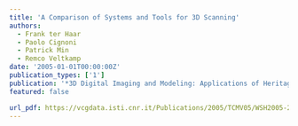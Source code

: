 ```yaml
---
title: 'A Comparison of Systems and Tools for 3D Scanning'
authors:
  - Frank ter Haar
  - Paolo Cignoni
  - Patrick Min
  - Remco Veltkamp
date: '2005-01-01T00:00:00Z'
publication_types: ['1']
publication: '*3D Digital Imaging and Modeling: Applications of Heritage, Industry, Medicine and Land, Workshop Italy-Canada*'
featured: false

url_pdf: https://vcgdata.isti.cnr.it/Publications/2005/TCMV05/WSH2005-24240.pdf
---
```

